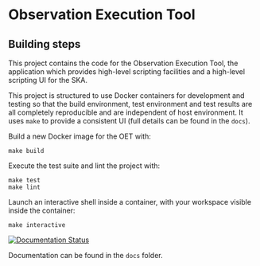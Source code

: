 Observation Execution Tool
==========================

## Building steps

This project contains the code for the Observation Execution Tool, the
application which provides high-level scripting facilities and a high-level
scripting UI for the SKA.

This project is structured to use Docker containers for development and
testing so that the build environment, test environment and test results are
all completely reproducible and are independent of host environment. It uses
``make`` to provide a consistent UI (full details can be found in the ```docs```).

Build a new Docker image for the OET with:

```
make build
```

Execute the test suite and lint the project with:

```
make test
make lint
```

Launch an interactive shell inside a container, with your workspace visible
inside the container:

```
make interactive
```


[![Documentation Status](https://readthedocs.org/projects/ska-telescope-observation-execution-tool/badge/?version=latest)](https://developer.skatelescope.org/projects/observation-execution-tool/en/latest/?badge=latest)

Documentation can be found in the ``docs`` folder.

